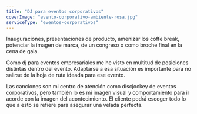 ```yaml
---
title: "DJ para eventos corporativos"
coverImage: "evento-corporativo-ambiente-rosa.jpg"
serviceType: "eventos-corporativos"
---
```


Inauguraciones, presentaciones de producto, amenizar los coffe break, potenciar la imagen de marca, de un congreso o como broche final en la cena de gala.

Como dj para eventos empresariales me he visto en multitud de posiciones distintas dentro del evento. Adaptarse a esa situación es importante para no salirse de la hoja de ruta ideada para ese evento.

Las canciones son mi centro de atención como discjockey de eventos corporativos, pero también lo es mi imagen visual y comportamiento para ir acorde con la imagen del acontecimiento. El cliente podrá escoger todo lo que a esto se refiere para asegurar una velada perfecta.
